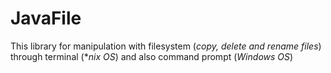 # JavaFile
This library for manipulation with filesystem (*copy, delete and rename files*) through terminal (**nix OS*) and also command prompt (*Windows OS*)